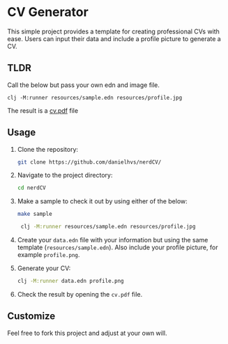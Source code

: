 # CV Generator

This simple project provides a template for creating professional CVs with ease. Users can input their data and include a profile picture to generate a CV.

## TLDR

Call the below but pass your own edn and image file.
```
clj -M:runner resources/sample.edn resources/profile.jpg
```

The result is a [cv.pdf](cv.pdf) file

## Usage

1. Clone the repository:
   ```bash
   git clone https://github.com/danielhvs/nerdCV/
   ```

2. Navigate to the project directory:
   ```bash
   cd nerdCV
   ```

3. Make a sample to check it out by using either of the below:

   ```bash
   make sample
   ```

   ```bash
	clj -M:runner resources/sample.edn resources/profile.jpg
   ```

4. Create your `data.edn` file with your information but using the same template (`resources/sample.edn`). Also include your profile picture, for example `profile.png`.

5. Generate your CV:
   ```bash
   clj -M:runner data.edn profile.png
   ```

6. Check the result by opening the `cv.pdf` file.

## Customize

Feel free to fork this project and adjust at your own will.
